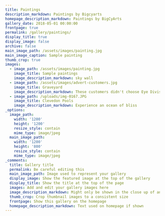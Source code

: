 ```yaml
---
title: Paintings
description_markdown: Paintings by Bigcyarts
homepage_description_markdown: Paintings by BigCyArts
gallery_date: 2018-05-01 00:00:00
frontpage: true
permalink: /gallery/paintings/
display_title: true
display_image: false
archive: false
main_image_path: /assets/images/painting.jpg
main_image_caption: Sample painting
thumb_crop: true
images:
  - image_path: /assets/images/painting.jpg
    image_title: Sample paintings
    image_description_markdown: sky wall
  - image_path: /assets/images/advert-customers.jpg
    image_title: Graveyard
    image_description_markdown: These customers didn't choose Eye Division
  - image_path: /uploads/img-0167.JPG
    image_title: Clevedon Pools
    image_description_markdown: Experience an ocean of bliss
_options:
  image_path:
    width: '1200'
    height: '1200'
    resize_style: contain
    mime_type: image/jpeg
  main_image_path:
    width: '1200'
    height: '800'
    resize_style: contain
    mime_type: image/jpeg
_comments:
  title: Gallery title
  permalink: Be careful editing this
  main_image_path: Image used to represent your gallery
  display_image: Show the featured image at the top of the gallery
  display_title: Show the title at the top of the page
  images: Add and edit your gallery images here
  image_description_markdown: Might only be shown in the close up of an image
  thumb_crop: Crop thumbnail images to a consistent size
  frontpage: Show this gallery on the homepage
  homepage_description_markdown: Text used on homepage if shown
---
```


